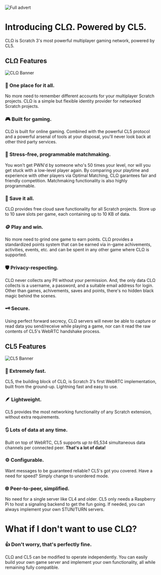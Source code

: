 ![Full advert](https://github.com/MikeDev101/cloudlink-omega/assets/12957745/447c7ed6-bf19-4fbf-9da0-81a132e309a1)

# Introducing CLΩ. Powered by CL5.
CLΩ is Scratch 3's most powerful multiplayer gaming network, powered by CL5.

## CLΩ Features

![CLΩ Banner](https://github.com/MikeDev101/cloudlink-omega/assets/12957745/eb834a4e-c335-44f5-ad72-7350f6b0fff3)

### 🔐 One place for it all.
No more need to remember different accounts for your multiplayer Scratch projects. CLΩ is a simple but flexible identity provider for networked Scratch projects.

### 🎮 Built for gaming.
CLΩ is built for online gaming. Combined with the powerful CL5 protocol and a powerful arsenal of tools at your disposal, you'll never look back at other third party services.

### 🧭 Stress-free, programmable matchmaking.
You won't get PWN'd by someone who's 50 times your level, nor will you get stuck with a low-level player again. By comparing your playtime and experience with other players via Optimal Matching, CLΩ garantees fair and friendly competition. Matchmaking functionality is also highly programmable.

### 💾 Save it all.
CLΩ provides free cloud save functionality for all Scratch projects. Store up to 10 save slots per game, each containing up to 10 KB of data.

### 🪙 Play and win.
No more need to grind one game to earn points. CLΩ provides a standardized points system that can be earned via in-game achivements, activities, events, etc. and can be spent in any other game where CLΩ is supported.

### 🛡️ Privacy-respecting. 
CLΩ never collects any PII without your permission. And, the only data CLΩ collects is a username, a password, and a suitable email address for login. Other than games, achivements, saves and points, there's no hidden black magic behind the scenes.

### 🗝️ Secure.
Using perfect forward secrecy, CLΩ servers will never be able to capture or read data you send/receive while playing a game, nor can it read the raw contents of CL5's WebRTC handshake process. 

## CL5 Features

![CL5 Banner](https://github.com/MikeDev101/cloudlink-omega/assets/12957745/bc8d9fc0-5cab-4e8b-a278-84d2a9b4c274)

### 🚀 Extremely fast.
CL5, the building block of CLΩ, is Scratch 3's first WebRTC implementation, built from the ground-up. Lightning fast and easy to use.

### 🪶 Lightweight.
CL5 provides the most networking functionality of any Scratch extension, without extra requirements.

### 🔃 Lots of data at any time.
Built on top of WebRTC, CL5 supports *up to* 65,534 simultaneous data channels per connected peer. **That's a lot of data!**

### ⚙️ Configurable.
Want messages to be guaranteed reliable? CL5's got you covered. Have a need for speed? Simply change to unordered mode.

### 🌐 Peer-to-peer, simplified.
No need for a single server like CL4 and older. CL5 only needs a Raspberry Pi to host a signaling backend to get the fun going.
If needed, you can always implement your own STUN/TURN servers.

# What if I don't want to use CLΩ?
### 👍 Don't worry, that's perfectly fine.
CLΩ and CL5 can be modified to operate independently. You can easily build your own game server and implement your own functionality, all while remaining fully compatible.
